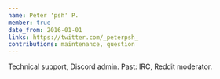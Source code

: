 ```yaml
---
name: Peter 'psh' P.
member: true
date_from: 2016-01-01
links: https://twitter.com/_peterpsh_
contributions: maintenance, question
---
```

Technical support, Discord admin. Past: IRC, Reddit moderator.
